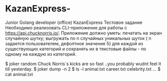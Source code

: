 # KazanExpress-
Junior Golang developer (office) KazanExpress
Тестовое задание Необходимо реализовать CLI-приложение для работы с https://api.chucknorris.io/. Приложение должно уметь: печатать на экран случайную шутку; выгружать по n случайных уникальных шуток ( n задается пользователем, дефолтное значение 5) для каждой из существующих категорий и сохранять их в текстовые файлы - по одному на каждую из категорий.

$ joker random
Chuck Norris`s kicks are so fast ..you probably wudnt feel it till yesterday.
$ joker dump -n 2
$ ls -l
animal.txt career.txt celebrity.txt ...
$ cat animal.txt
